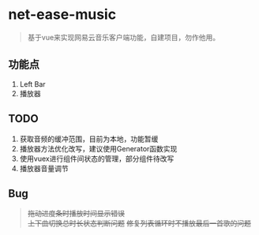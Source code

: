 # net-ease-music

> 基于vue来实现网易云音乐客户端功能，自建项目，勿作他用。

## 功能点
1. Left Bar
2. 播放器

## TODO
1. 获取音频的缓冲范围，目前为本地，功能暂缓
2. 播放器方法优化改写，建议使用Generator函数实现
3. 使用vuex进行组件间状态的管理，部分组件待改写
4. 播放器音量调节

## Bug
> ~~拖动进度条时播放时间显示错误~~  
> ~~上下曲切换总时长状态判断问题~~
> ~~修复列表循环时不播放最后一首歌的问题~~